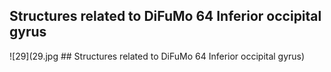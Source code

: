 


## Structures related to DiFuMo 64 Inferior occipital gyrus

![29](29.jpg ## Structures related to DiFuMo 64 Inferior occipital gyrus)